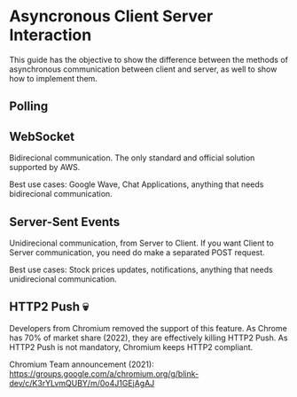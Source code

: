 # Asyncronous Client Server Interaction
This guide has the objective to show the difference between the methods of asynchronous communication between client and server, as well to show how to implement them.

## Polling

## WebSocket

Bidirecional communication.
The only standard and official solution supported by AWS.

Best use cases: Google Wave, Chat Applications, anything that needs bidirecional communication.

## Server-Sent Events

Unidirecional communication, from Server to Client. If you want Client to Server communication, you need do make a separated POST request.

Best use cases: Stock prices updates, notifications, anything that needs unidirecional communication.

## HTTP2 Push :skull:	

Developers from Chromium removed the support of this feature. As Chrome has 70% of market share (2022), they are effectively killing HTTP2 Push. As HTTP2 Push is not mandatory, Chromium keeps HTTP2 compliant.

Chromium Team announcement (2021): https://groups.google.com/a/chromium.org/g/blink-dev/c/K3rYLvmQUBY/m/0o4J1GEjAgAJ
